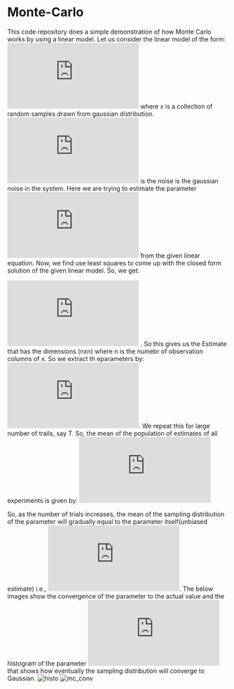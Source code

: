 # Monte-Carlo
This code repository does a simple demonstration of how Monte Carlo works by using a linear model. Let us consider the linear model of the form:
![first equation](http://latex.codecogs.com/gif.latex?y_%7Bi%7D%3D%5Calpha_%7Bi%7D&plus;%5Cbeta*%5Cunderline%7Bx%7D&plus;%5Cepsilon_%7Bi%7D)
where x is a collection of random samples drawn from gaussian distribution. ![](http://latex.codecogs.com/gif.latex?%5Cepsilon) is the noise is the gaussian noise in the system. Here we are trying to estimate the parameter ![](http://latex.codecogs.com/gif.latex?%5Cbeta) from the given linear equation. Now, we find use least squares to come up with the closed form solution of the given linear model. So, we get: 

![](http://latex.codecogs.com/gif.latex?%5Chat%7BE%7D%3D%28x%5E%7BT%7Dx%29%5E%7B-1%7Dx%5E%7BT%7Dy) . So this gives us the Estimate that has the dimensions (nxn) where n is the numebr of observation columns of x. So we extract th eparameters by: 
![](http://latex.codecogs.com/gif.latex?%5Cbegin%7Bbmatrix%7D%20%5Chat%7B%5Cbeta%7D%5C%5C%20%5Chat%7B%5Calpha%7D%20%5Cend%7Bbmatrix%7D%20%3Ddiag%28%5Chat%7BE%7D%29). We repeat this for large number of trails, say T. So, the mean of the population of estimates of all experiments is given by:
![](http://latex.codecogs.com/gif.latex?E%5B%5Chat%7B%5Cbeta%7D%5D%3D%5Cfrac%7B%5Chat%7B%5Cbeta_%7B1%7D%7D&plus;%5Chat%7B%5Cbeta_%7B2%7D%7D&plus;....&plus;%5Chat%7B%5Cbeta_%7BT%7D%7D%7D%7BT%7D)

So, as the number of trials increases, the mean of the sampling distribution of the parameter will gradually equal to the parameter itself(unbiased estimate) i.e., ![](http://latex.codecogs.com/gif.latex?E%5B%5Chat%7B%5Cbeta%7D%5D%3D%5Cbeta). The below images show the convergence of the parameter to the actual value and the histogram of the parameter ![](http://latex.codecogs.com/gif.latex?%5Chat%7B%5Cbeta%7D) that shows how eventually the sampling distribution will converge to Gaussian.
![histo](https://user-images.githubusercontent.com/30439795/37012222-4e081666-20b9-11e8-9ac5-7d529785faab.png)
![mc_conv](https://user-images.githubusercontent.com/30439795/37012227-56afa734-20b9-11e8-9281-9dedfa1fa788.png)
